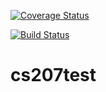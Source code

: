 [![Coverage Status](https://coveralls.io/repos/github/rorymaizels/cs207test/badge.svg?branch=master&maxAge=0)](https://coveralls.io/github/dsondak/cs207testing?branch=master)

[![Build Status](https://travis-ci.org/rorymaizels/cs207test.svg?branch=master)](https://travis-ci.org/rorymaizels/cs207test.svg?branch=master)

# cs207test
